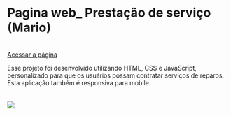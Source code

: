 <h1>Pagina web_ Prestação de serviço (Mario)</h1>
<br>
<a href="https://mario-brothers.netlify.app/">Acessar a página</a>

Esse projeto foi desenvolvido utilizando HTML, CSS e JavaScript, personalizado para que os usuários possam contratar serviços de reparos.
Esta aplicação também é responsiva para mobile.
<br>
<br>
<br>
<img src="https://github.com/Alineaalvess/projeto-responsivo-mario/blob/main/assets/mario.foto.png?raw=true">
